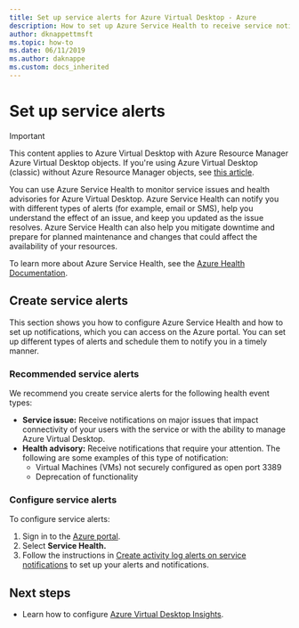 ```yaml
---
title: Set up service alerts for Azure Virtual Desktop - Azure
description: How to set up Azure Service Health to receive service notifications for Azure Virtual Desktop.
author: dknappettmsft
ms.topic: how-to
ms.date: 06/11/2019
ms.author: daknappe
ms.custom: docs_inherited
---
```

# Set up service alerts

>[!IMPORTANT]
>This content applies to Azure Virtual Desktop with Azure Resource Manager Azure Virtual Desktop objects. If you're using Azure Virtual Desktop (classic) without Azure Resource Manager objects, see [this article](./virtual-desktop-fall-2019/set-up-service-alerts-2019.md).

You can use Azure Service Health to monitor service issues and health advisories for Azure Virtual Desktop. Azure Service Health can notify you with different types of alerts (for example, email or SMS), help you understand the effect of an issue, and keep you updated as the issue resolves. Azure Service Health can also help you mitigate downtime and prepare for planned maintenance and changes that could affect the availability of your resources.

To learn more about Azure Service Health, see the [Azure Health Documentation](/azure/service-health/).

## Create service alerts

This section shows you how to configure Azure Service Health and how to set up notifications, which you can access on the Azure portal. You can set up different types of alerts and schedule them to notify you in a timely manner.

### Recommended service alerts

We recommend you create service alerts for the following health event types:

- **Service issue:** Receive notifications on major issues that impact connectivity of your users with the service or with the ability to manage Azure Virtual Desktop.
- **Health advisory:** Receive notifications that require your attention. The following are some examples of this type of notification:
    - Virtual Machines (VMs) not securely configured as open port 3389
    - Deprecation of functionality

### Configure service alerts

To configure service alerts:

1. Sign in to the [Azure portal](https://portal.azure.com/).
2. Select **Service Health.**
3. Follow the instructions in [Create activity log alerts on service notifications](/azure/service-health/alerts-activity-log-service-notifications-portal?toc=%2fazure%2fservice-health%2ftoc.json) to set up your alerts and notifications.

## Next steps

- Learn how to configure [Azure Virtual Desktop Insights](insights.md).
